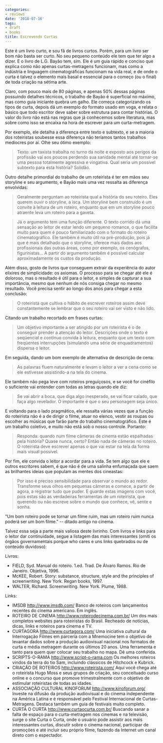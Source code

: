 ```yaml
---
categories:
- reviews
date: '2018-07-16'
tags:
- draft
- books
title: Escrevendo Curtas
---
```


Este é um livro curto, e sou fã de livros curtos. Porém, para um livro ser bom não basta ser curto. No seu pequeno conteúdo ele tem que ter algo a dizer. E o livro de L.G. Bayão tem, sim. Ele é um guia rápido e conciso que explica como não apenas curtas-metragens funcionam, mas como a indústria e linguagem cinematográficas funcionam na vida real, e de onde o curta é talvez o elemento mais basal e essencial para o começo (ou o final) de toda criação na sétima arte.

Claro, com pouco mais de 80 páginas, e apenas 50% dessas páginas possuindo detalhes técnicos, o trabalho de Bayão é superficial no máximo, mas como guia iniciante quebra um galho. Ele começa categorizando os tipos de curta, depois dá um exemplo do formato usado em voga, e relata o básico que todo escritor deve saber sobre estrutura para contar histórias. O valor do livro não está nas regras que já conhecemos sobre literatura, mas sobre como isso se encaixa na hora de escrever para um curta-metragem.

Por exemplo, ele detalha a diferença entre texto e subtexto, e se a maioria dos roteiristas soubesse essa diferença não teríamos tantos trabalhos medíocres por aí. Olhe seu ótimo exemplo:

> Texto: um taxista trabalha no turno da noite e exposto aos perigos da profissão vai aos poucos perdendo sua sanidade mental até tornar-se uma pessoa totalmente agressiva e vingativa. Qual seria um possível subtexto para esta história? Solidão. 

Outro detalhe primordial do trabalho de um roteirista é ter em mãos seu storyline e seu argumento, e Bayão mais uma vez ressalta as diferença envolvidas:

> Geralmente perguntam ao roteirista qual a história do seu roteiro. Eles querem ouvir o storyline, a isca. Um storyline bem construído é um convite à leitura de um roteiro, enquanto que em um storyline pouco atraente leva um roteiro para a gaveta. 

> Já o argumento tem uma função diferente. O texto corrido dá uma sensação ao leitor de estar lendo um pequeno romance, o que facilita muito para quem é pouco familiarizado com o formato do roteiro cinematográfico. Ele também é muito útil na pré-produção, pois já que é mais detalhado que o storyline, oferece mais dados aos profissionais das outras áreas, como por exemplo, os cenógrafos, figurinistas... A partir do argumento também é possível calcular aproximadamente os custos da produção. 

Além disso, gosto de livros que conseguem extrair da experiência do autor elixires de simplicidade: os axiomas. O processo para se chegar até ele é doloroso, mas o resultado é útil para o leitor, e simples de capturar a sua importância, mesmo que nenhum de nós consiga chegar no mesmo resultado. Você precisa sentir ao longo dos anos para chegar a esta conclusão:

> O roteirista que cultiva o hábito de escrever roteiros assim deve constantemente se lembrar que o seu roteiro vai ser visto e não lido. 

Citando um trabalho recortado em frases curtas:

> Um objetivo importante a ser atingido por um roteirista é o de conseguir prender a atenção do leitor. Descrições onde o texto é seqüencial e contínuo convida à leitura, enquanto que um texto com freqüentes interrupções (simulando uma série de enquadramentos) dispersa o leitor. 

Em seguida, dando um bom exemplo de alternativa de descrição de cena:

> As palavras fluem naturalmente e levam o leitor a ver a cena como se ele estivesse assistindo-a na tela do cinema. 

Ele também não pega leve com roteiros preguiçosos, e se você for cinéfilo o suficiente vai entender com todas as letras quando ele diz:

> Se vai abrir a boca, que diga algo inesperado, se vai ficar calado, que faça algo revelador. O importante é que o seu personagem seja único. 

E voltando para o lado pragmático, ele ressalta várias vezes que a função do roteirista não é a de dirigir o filme, atuar no elenco, vestir as roupas ou escolher as músicas que farão parte do trabalho cinematográfico. Este é um trabalho coletivo, e muito não está sob o nosso controle. Portanto:

> Responda: quando num filme câmeras de cinema estão espalhadas pela história? Quase nunca, certo? Então nada de câmeras no roteiro. O roteirista deve escrever apenas o que vai estar na tela da forma mais visual possível. 

Por fim, ele convida o leitor a acordar para a vida. Se tem algo que ele e outros escritores sabem, é que não é de uma salinha enfumaçada que saem as brilhantes ideias que populam as mentes dos cineastas:

> Por isso é preciso sensibilidade para observar o mundo ao redor. Transforme seus olhos em pequenas câmeras e comece, a partir de agora, a registrar tudo que puder. E guarde estas imagens com você, pois estas são as verdadeiras ferramentas de um roteirista, que querendo ou não escreve sobre o mundo que conhece, vê, sente e sonha. 

"Um bom roteiro pode se tornar um filme ruim, mas um roteiro ruim nunca poderá ser um bom filme." -- ditado antigo no cinema.

Talvez essa seja a parte mais valiosa deste livrinho. Com livros e links para o leitor dar continuidade, segue a listagem das mais interessantes (omiti os órgãos governamentais porque who cares e uns links quebrados ou de conteúdo duvidoso):

Livros:

 - FIELD, Syd. Manual do roteiro. 1.ed. Trad. De Álvaro Ramos. Rio de Janeiro. Objetiva, 1996. 
 - McKEE, Robert. Story: substance, structure, style and the principles of screenwriting. New York. Regan books, 1997. 
 - WALTER, Richard. Screenwriting. New York. Plume, 1988. 

Links:

 - IMSDB http://www.imsdb.com/ Banco de roteiros com lançamentos recentes do cinema americano. Em inglês. 
 - ROTEIRO DE CINEMA http://www.roteirodecinema.com.br/ Um dos mais completos websites para roteiristas do Brasil. Recheado de notícias, dicas, links e roteiros para cinema e TV. 
 - CURTAGORA http://www.curtagora.com/ Uma iniciativa cultural da Interrogação Filmes em parceria com a Mnemocine tem o objetivo de levantar dados sobre a produção audiovisual nacional nos formatos de curta e média metragem durante os últimos 20 anos. Uma ferramenta e tanto para quem quer colocar seu trabalho no mapa. Dê uma conferida. 
 - SCRIPTS-O-RAMA http://www.script-o-rama.com Os melhores roteiros vindos da terra do tio Sam, incluindo clássicos de Hitchcock e Kubrick. 
 - CRIAÇÃO DE ROTEIROS http://www.roteirista.com/ Aqui você chega até o roteirista Hugo Moss e seus grupos de criação, seu conceituado curso online e o concurso que promove trimestralmente com o objetivo de estimular roteiristas de todas as idades. 
 - ASSOCIAÇÃO CULTURAL KINOFORUM http://www.kinoforum.org/ Investe na difusão da produção audiovisual e do cinema independente na América Latina e é responsável pelo Festival Internacional de Curtas-Metragens. Destaca também um guia de festivais muito completo. 
 - CURTA O CURTA http://www.curtaocurta.com.br/ Buscando sanar a falta de espaço para o curta-metragem nos cinemas e na televisão, surge o site Curta o Curta, onde o usuário pode assistir aos mais interessantes curtas, discutir sobre o cinema nacional, participar de promoções e até incluir seu próprio filme, fazendo da Internet um canal direto com o espectador.